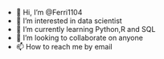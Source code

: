 - 👋 Hi, I’m @Ferri1104
- 👀 I’m interested in data scientist
- 🌱 I’m currently learning Python,R and SQL
- 💞️ I’m looking to collaborate on anyone
- 📫 How to reach me by email

<!---
Ferri1104/Ferri1104 is a ✨ special ✨ repository because its `README.md` (this file) appears on your GitHub profile.
You can click the Preview link to take a look at your changes.
--->
